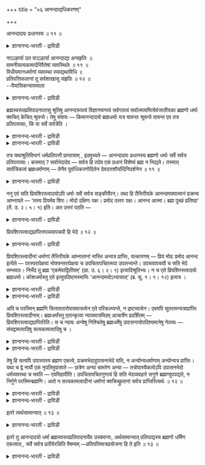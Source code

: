 +++
title = "०६ आनन्दाद्यधिकरणम्"

+++

आनन्दादयः प्रधानस्य ॥ ११ ॥  
<details><summary>ज्ञानानन्द-भारती - द्राविडी</summary>

आनन्दादय: प्रदानस्य ॥ ११ ॥
</details>

नाऽऽहार्या उत वाऽऽहार्या आनन्दाद्या अनाहृतिः ॥  
वामनीसत्यकामादेरिवैतेषां व्यवस्थितेः ॥ ११ ॥  
विधीयमानधर्माणां व्यवस्था स्याद्यथाविधि ॥  
प्रतिपत्तिफलानां तु सर्वशाखासु संहृतिः ॥ १२ ॥  
--वैयासिकन्यायमाला

<details><summary>ज्ञानानन्द-भारती - द्राविडी</summary>

आऩन्दम् मुदलाऩवै सेर्त्तुक्कॊळ्ळ वेण्डि यदिल्लैया? अल्लदु,
सेर्त्तुक्कॊळ्ळ वेण्डियवै ताऩा ? "वामऩी, सत्यगामम्" मुदलियदिऱ्कुप् पोल
इवैगळुक्कुम् वियवस्तै इरुप्पदाल्,सेर्त्तल् किडैयादु। (तियाऩत्तिऱ् काग)
विदिक्कप्पडुम् तर्मङ्गळुक्कु ऎप्पडि विदिक्कप्पडुगिऱदो अप्पडिये ऎऩ्ऱु
वियवस्तै इरुक्कलाम्। अऱिवदै पिरयो जऩमाग उळ्ळवैगळुक्को ऎल्ला सागैगळिलुम्
सेर्त्तुक्
</details>

ब्रह्मस्वरूपप्रतिपादनपरासु श्रुतिषु आनन्दरूपत्वं विज्ञानघनत्वं
सर्वगतत्वं सर्वात्मत्वमित्येवंजातीयका ब्रह्मणो धर्माः क्वचित् केचित्
श्रूयन्ते। तेषु संशयः — किमानन्दादयो ब्रह्मधर्माः यत्र यावन्तः
श्रूयन्ते तावन्त एव तत्र प्रतिपत्तव्याः, किं वा सर्वे सर्वत्रेति ।

<details><summary>ज्ञानानन्द-भारती - द्राविडी</summary>

(तैत्तिरीय उबनिषत्तिल् पिरह्मत्तै सत्यम्, ञाऩम्, अनन्दम्, आऩन्दम्
ऎऩ्ऱॆल्लाम् कूऱुगिऱदु। इन्द सत्यम् मुदलाऩवैगळै मऱ्ऱ उबनिषत्तुक् कळिल्
पिरह्मत्तैच् चॊल्लुमिडङ्गळिल् सेर्क्क वेण्डुमा, वेण्डामा ऎऩ्ऱु सन्देहम्।
तहर वित्यैयिल् सॊल्लप्पट्ट सत्यगामत्वादि कुणङ्गळ् मऱ्ऱ पिरह्म
उबासऩङ्गळिल् सेर्त्तुक्कॊळ्ळप् पडुवदिल्लै। इदुबोलवे सत्यम् मुदलाऩवैगळुम्
ऎऩ्ऱु पूर्वबक्षम्। उबासऩत्तिऱ्कागच् चॊल्लप्पट् टवै सत्य कामत्वादि
कुणङ्गळ्। अवैगळै वेऱु इडङ्गळिल् सेर्क्कक्कूडादु। सत्यम् मुदलाऩवैगळो
पिरह्मत्तै अऱिवदऱ्कु उबायमाग कूऱप्पट्टवै। इवैगळै परबिरह्मत्तैच्
चॊल्लुमिडङ्गळिलॆल् लाम् सेर्त्तुक् कॊळ्ळ वेण्डुम् ऎऩ्ऱु सित्तान्दम्)।
</details>

<details><summary>ज्ञानानन्द-भारती - द्राविडी</summary>

पिरह्मत्तिऩ् स्वरूबत्तै पिरदिबादऩम् सॆय्य मुऩैन्दु इरुक्कुम् सुरुदिगळिल्
आऩन्द स्वरूबमा यिरुक्कुम् तऩ्मै, विक्ञाऩक् कट्टियायिरुक्कुम् तऩ्मै,
ऎङ्गुमिरुक्कुम् तऩ्मै, ऎल्ला स्वरूबमागवुमिरुक्कुम् तऩ्मै ऎऩ्बदु पोलुळ्ळ
पिरह्मत्तिऩ् तर्मङ्गळ् सिलविडङ्गळिल् सिलदु सॊल्लप्पडुगिऩ्ऱऩ। अवै
विषयमाय् संसयम्; आऩन्दम् मुदलिय पिरह्म तर्मङ्गळ् ऎङ्गे ऎव्वळवु
सॊल्लप्पट्टिरुक्किऩ्ऱ ऩवो, अङ्गे अव्वळवुदाऩ् अऱिय वेण्डियदा, अल्लदु
ऎल्लामे ऎल्लाविडङ्गळिलुम् अऱिय वेण्डियदा ऎऩ्ऱु।
</details>

तत्र यथाश्रुतिविभागं धर्मप्रतिपत्तौ प्राप्तायाम् , इदमुच्यते — आनन्दादयः
प्रधानस्य ब्रह्मणो धर्माः सर्वे सर्वत्र प्रतिपत्तव्याः। कस्मात् ?
सर्वाभेदादेव — सर्वत्र हि तदेव एकं प्रधानं विशेष्यं ब्रह्म न भिद्यते।
तस्मात् सार्वत्रिकत्वं ब्रह्मधर्माणाम् — तेनैव पूर्वाधिकरणोदितेन
देवदत्तशौर्यादिनिदर्शनेन ॥ ११ ॥

<details><summary>ज्ञानानन्द-भारती - द्राविडी</summary>

अप्पॊऴुदु सुरुदियिल् कण्डबडि पिरित्तुत्ताऩ् तर्मङ्गळै अऱिय वेण्डुमॆऩ्ऱु
एऱ्पडुम्बोदु इदु सॊल्लप्पडुगिऱदु। "आऩन्दम् मुदलाऩ पिरदाऩमाऩ पिरह्मत्तिऩ्
तर्मङ्गळॆल्लाम् ऎल्ला इडत्तिलुम् अऱिन्दु कॊळ्ळ वेण्डियदु एऩ्?
ऎल्लावऱ्ऱिलुम् पेदमिल्लाददिऩालेये। ऎल्ला इडत्तिलुम् अन्द ऒरे
पिरह्मम्दाऩे पिरदाऩमाय् विसेष्यमाय् (विसेष णङ्गळाल् कुऱिप्पिडप्पडुवदाय्)
इरुक्किऱदु? वेऱुबड विल्लैये!। अदिऩाल् मुऩ् अदिगरणत्तिल् सॊल्लप्पट्ट
तेवदत्तऩुडैय सौर्यम् मुदलाऩ तिरुष्टान्दत्तिऩालेये। पिरह्म तर्मङ्गळुक्कु
ऎङ्गु मुळ्ळ तऩ्मै"।
</details>

ननु एवं सति प्रियशिरस्त्वादयोऽपि धर्माः सर्वे सर्वत्र सङ्कीर्येरन्। तथा
हि तैत्तिरीयके आनन्दमयमात्मानं प्रक्रम्य आम्नायते — ‘तस्य प्रियमेव
शिरः। मोदो दक्षिणः पक्षः। प्रमोद उत्तरः पक्षः। आनन्द आत्मा। ब्रह्म
पुच्छं प्रतिष्ठा’ (तै. उ. २। ५। १) इति। अत उत्तरं पठति —

<details><summary>ज्ञानानन्द-भारती - द्राविडी</summary>

इप्पडियाऩाल्, “पिरियसिरस्त्वम्' मुदलाऩ ऎल्ला कुणङ्गळुम् ऎङ्गेयुम्
कलन्दुविडुमे? ऎप्पडि यॆऩ्ऱाल्, तैत्तिरीयगत्तिल् आऩन्दमयमाऩ आत्मावै
ऎडुत्तुक्कॊण्डु “अदऱ्कु पिरियम्दाऩ् सिरस्, मोदम् वलदु पक्कम्, पिरमोदम्
इडदुबक्कम्, आऩन्दम् सरीरम्, पिरह्मम् वाल् आदारम् (तैत्तिरीयम्।II;५-१)
ऎऩ्ऱु सॊल्लप्पडुगिऱदु ऎऩ्ऱाल् अदऱ्कु, पदिल् सॊल्गिऱार्-
</details>

प्रियशिरस्त्वाद्यप्राप्तिरुपचयापचयौ हि भेदे ॥ १२ ॥  
<details><summary>ज्ञानानन्द-भारती - द्राविडी</summary>

प्रियसिरस्त्वात्यप्राप्तिरुबसयाबसयौ हि पेदे ॥ १२ ॥
</details>

प्रियशिरस्त्वादीनां धर्माणां तैत्तिरीयके आम्नातानां नास्ति अन्यत्र
प्राप्तिः, यत्कारणम् — प्रियं मोदः प्रमोद आनन्द इत्येते — परस्परापेक्षया
भोक्त्रन्तरापेक्षया च उपचितापचितरूपा उपलभ्यन्ते। उपचयापचयौ च सति भेदे
सम्भवतः। निर्भेदं तु ब्रह्म ‘एकमेवाद्वितीयम्’ (छा. उ. ६। २। १)
इत्यादिश्रुतिभ्यः। न च एते प्रियशिरस्त्वादयो ब्रह्मधर्माः।
कोशधर्मास्तु एते इत्युपदिष्टमस्माभिः ‘आनन्दमयोऽभ्यासात्’ (ब्र. सू. १।
१। १२) इत्यत्र ।

<details><summary>ज्ञानानन्द-भारती - द्राविडी</summary>

तैत्तिरीयगत्तिल् सॊल्लप्पट्टुळ्ळ पिरियसिर स्त्वम् (पिरियम्
सिरसायिरुप्पदु) मुदलिय तर्मङ्गळुक्कु मऱ्ऱविडङ्गळिल् वरुदल् किडैयादु।
ऎऩ्ऩ कारणम् ऎऩ्ऱाल्, पिरियम्, मोदम् पिरमोदम्। आऩन्दम् ऎऩ्ऱ इवै
ऒऩ्ऱुक्कॊऩ्ऱु अबेक्षित्तुम्,वेऱु पोक्तावै अबेक्षित्तुम्, कूडुदल्,
कुऱैदल् ऎऩ्ऱ स्वरूबमुळ्ळ वैगळाग काणप्पडुगिऩ्ऱऩ। कूडुदल्, कुऱैदल् ऎऩ्बदो
पेदमिरुन्दाल् सम्बविक्कुम्। पिरह्ममो पेदमऱ्ऱदु, "ऒऩ्ऱागवे
इरण्डावदऱ्ऱदाग” ऎऩ्बदु मुदलाऩ सुरुदिगळाल्।
</details>

<details><summary>ज्ञानानन्द-भारती - द्राविडी</summary>

मेलुम्, इन्द पिरियसिरस्त्वम् मुदलियवै पिरह्म तर्मङ्गळिल्लै, कोसत्तिऩ्
तर्मङ्गळे इवैगळ्, ऎऩ्ऱु नम्माल् “आऩन्दमयऩ् अप्यासत् तिऩाल्”
(सूत्रम्।१;१-१२) ऎऩ्ऱविडत्तिल् काट्टप्पट्टि रुक्किऱदु।
</details>

अपि च परस्मिन् ब्रह्मणि चित्तावतारोपायमात्रत्वेन एते परिकल्प्यन्ते, न
द्रष्टव्यत्वेन। एवमपि सुतरामन्यत्राप्राप्तिः प्रियशिरस्त्वादीनाम्।
ब्रह्मधर्मांस्तु एतान्कृत्वा न्यायमात्रमिदम् आचार्येण प्रदर्शितम् —
प्रियशिरस्त्वाद्यप्राप्तिरिति। स च न्यायः अन्येषु निश्चितेषु
ब्रह्मधर्मेषु उपासनायोपदिश्यमानेषु नेतव्यः — संयद्वामत्वादिषु
सत्यकामत्वादिषु च ।

<details><summary>ज्ञानानन्द-भारती - द्राविडी</summary>

मेलुम्, परप्रह्मत्तिल् सित्तत्तै सॆलुत्त उबायमाग मात्तिरम् इवै
कल्बिक्कप्पडुगिऩ्ऱऩ। अऱिय वेण्डियदऱ्काग अल्ल। इव्विदमागवुम् पिरियसिर
स्त्वम् मुदलियवैगळुक्कु वेऱिडत्तिल् वरुवदु कॊञ्जमेऩुम् किडैयादु।
</details>

<details><summary>ज्ञानानन्द-भारती - द्राविडी</summary>

"पिरिय सिरस्त्वम् मुदलियदु वरादु” ऎऩ्ऱु। पिरह्म तर्मङ्गळाग इवैगळै
वैत्तुक्कॊण्डु आसार्यराल् इन्द नियायम् मात्तिरम् काट्टप्पट्टदु। इदे
नियायम्, उबासऩैक्काग उबदेसिक्कप्पडुगिऱ मऱ्ऱ तीर्माऩिक्कप्पट्टिरुक्किऱ
पिरह्म तर्मङ्गळिलुम्, "स्म्यत्वामत्वम्” मुदलियवैगळिलुम् “सत्यगा मत्वम्'
मुदलियवैगळिलुम्, उबयोगित्तुक् कॊळ्ळ वेण्डियदु।
</details>

तेषु हि सत्यपि उपास्यस्य ब्रह्मण एकत्वे, प्रक्रमभेदादुपासनाभेदे सति, न
अन्योन्यधर्माणाम् अन्योन्यत्र प्राप्तिः। यथा च द्वे नार्यौ एकं
नृपतिमुपासाते — छत्रेण अन्या चामरेण अन्या — तत्रोपास्यैकत्वेऽपि
उपासनभेदो धर्मव्यवस्था च भवति — एवमिहापीति। उपचितापचितगुणत्वं हि सति
भेदव्यवहारे सगुणे ब्रह्मण्युपपद्यते, न निर्गुणे परस्मिन्ब्रह्मणि। अतो न
सत्यकामत्वादीनां धर्माणां क्वचिच्छ्रुतानां सर्वत्र प्राप्तिरित्यर्थः ॥
१२ ॥

<details><summary>ज्ञानानन्द-भारती - द्राविडी</summary>

अवैगळिल्, उबासिक्कप्पडुम् पिरह्मम् ऒऩ्ऱा यिरुन्द पोदिलुम्, उबक्रमम्
वेऱुबडुवदाल् उबास ऩैगळुक्कुळ् पेदमिरुप्पदाल्। ऒऩ्ऱॊऩ्ऱिलुळ्ळ
तर्मङ्गळुक्कु मऱ्ऱॊऩ्ऱिल् वरुवदु किडैयादु। ऒरु अरसऩुक्कुळ्ळ इरण्डु
पॆण्गळ् ऒरुवळ् कुडैयिऩालुम्, मऱ्ऱॊरुवळ् सामरत्तिऩालुम् ऒरु अरसऩै
उबसरिक्किऱार्गळ्; अङ्गे उबसरिक्कप्पडुबवऩ् ऒरुवऩा यिरुन्द पोदिलुम्,
उबसारत्तिल् पेदमिरुप्पदाल् तर्मङ् गळिल् वियवस्तैयिरुक्कुम्। अप्पडिये
इङ्गेयुम् ऎऩ्ऱु।
</details>

<details><summary>ज्ञानानन्द-भारती - द्राविडी</summary>

कूडिऩ कुऱैन्दुळ्ळ कुणङ्गळैयुडैयदु ऎऩ्बदु पेदवियवहारम् इरुक्कुम् पोदु,
सगुणमाऩ पिरह्मत्तिल् पॊरुन्दुमे तविर, निर्गुणमाऩ परबिरह् मत्तिऩिडत्तिल्
पॊरुन्दादु अल्लवा? आगैयाल् सिलविडङ्गळिल् सॊल्लप्पट्टिरुक्किऱ
"सत्यगामत्वम्” मुदलाऩ तर्मङ्गळुक्कु ऎङ्गुमे पिराप्तियुण्डॆऩ्बदु किडैयादु
ऎऩ्ऱु तात्पर्यम्।
</details>

इतरे त्वर्थसामान्यात् ॥ १३ ॥  
<details><summary>ज्ञानानन्द-भारती - द्राविडी</summary>

इदरे त्वर्दसामान्यात् ॥ १३ ॥
</details>

इतरे तु आनन्दादयो धर्मा ब्रह्मस्वरूपप्रतिपादनायैव उच्यमानाः,
अर्थसामान्यात् प्रतिपाद्यस्य ब्रह्मणो धर्मिण एकत्वात् , सर्वे सर्वत्र
प्रतीयेरन्निति वैषम्यम् —प्रतिपत्तिमात्रप्रयोजना हि ते इति ॥ १३ ॥

<details><summary>ज्ञानानन्द-भारती - द्राविडी</summary>

“मऱ्ऱवैगळो”, पिरह्मत्तिऩ् स्वरूबत्तै पिरदि पादऩम् सॆय्वदऱ्कागवे
सॊल्लप्पडुगिऱ आऩन्दम् मुदलाऩ कुणङ्गळ्, "विषयम् समाऩमायिरुप्पदाल्”,
पिरदिबादिक्कप्पडुम् तर्मियाऩ तर्मङ्गळैयुडैयदाऩ) पिरह्मम्
ऒऩ्ऱागविरुप्पदाल्, ऎल्लाम् ऎल्लाविडङ्गळि लुम् अऱियप्पडलाम् ऎऩ्ऱु
वित्यासम्, अऱिवुण्डुबण् णुवदै मात्तिरम् पिरयोजऩमागवुडैयदागवल्लवा अवै
इरुक्किऩ्ऱऩ ; ऎऩ्ऱु।
</details>

